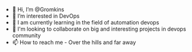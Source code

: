- 👋 Hi, I’m @Gromkins
- 👀 I’m interested in DevOps
- 🌱 I am currently learning in the field of automation devops
- 💞️ I'm looking to collaborate on big and interesting projects in devops community
- 📫 How to reach me - Over the hills and far away

<!---
Gromkins/Gromkins is a ✨ special ✨ repository because its `README.md` (this file) appears on your GitHub profile.
You can click the Preview link to take a look at your changes.
--->

